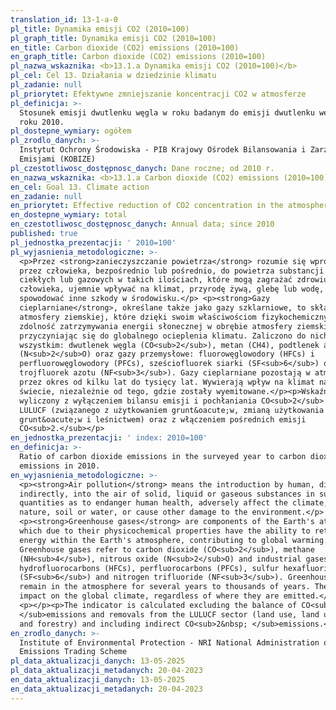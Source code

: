 ```yaml
---
translation_id: 13-1-a-0
pl_title: Dynamika emisji CO2 (2010=100)
pl_graph_title: Dynamika emisji CO2 (2010=100)
en_title: Carbon dioxide (CO2) emissions (2010=100)
en_graph_title: Carbon dioxide (CO2) emissions (2010=100)
pl_nazwa_wskaznika: <b>13.1.a Dynamika emisji CO2 (2010=100)</b>
pl_cel: Cel 13. Działania w dziedzinie klimatu
pl_zadanie: null
pl_priorytet: Efektywne zmniejszanie koncentracji CO2 w atmosferze
pl_definicja: >-
  Stosunek emisji dwutlenku węgla w roku badanym do emisji dwutlenku węgla w
  roku 2010.
pl_dostepne_wymiary: ogółem
pl_zrodlo_danych: >-
  Instytut Ochrony Środowiska - PIB Krajowy Ośrodek Bilansowania i Zarządzania
  Emisjami (KOBIZE)
pl_czestotliwosc_dostępnosc_danych: Dane roczne; od 2010 r.
en_nazwa_wskaznika: <b>13.1.a Carbon dioxide (CO2) emissions (2010=100)</b>
en_cel: Goal 13. Climate action
en_zadanie: null
en_priorytet: Effective reduction of CO2 concentration in the atmosphere
en_dostepne_wymiary: total
en_czestotliwosc_dostępnosc_danych: Annual data; since 2010
published: true
pl_jednostka_prezentacji: ' 2010=100'
pl_wyjasnienia_metodologiczne: >-
  <p>Przez <strong>zanieczyszczanie powietrza</strong> rozumie się wprowadzanie
  przez człowieka, bezpośrednio lub pośrednio, do powietrza substancji stałych,
  ciekłych lub gazowych w takich ilościach, które mogą zagrażać zdrowiu
  człowieka, ujemnie wpływać na klimat, przyrodę żywą, glebę lub wodę, a także
  spowodować inne szkody w środowisku.</p> <p><strong>Gazy
  cieplarniane</strong>, określane także jako gazy szklarniowe, to składniki
  atmosfery ziemskiej, które dzięki swoim właściwościom fizykochemicznym mają
  zdolność zatrzymywania energii słonecznej w obrębie atmosfery ziemskiej,
  przyczyniając się do globalnego ocieplenia klimatu. Zaliczono do nich przede
  wszystkim: dwutlenek węgla (CO<sub>2</sub>), metan (CH4), podtlenek azotu
  (N<sub>2</sub>O) oraz gazy przemysłowe: fluorowęglowodory (HFCs) i
  perfluorowęglowodory (PFCs), sześciofluorek siarki (SF<sub>6</sub>) oraz
  trojfluorek azotu (NF<sub>3</sub>). Gazy cieplarniane pozostają w atmosferze
  przez okres od kilku lat do tysięcy lat. Wywierają wpływ na klimat na całym
  świecie, niezależnie od tego, gdzie zostały wyemitowane.</p><p>Wskaźnik został
  wyliczony z wyłączeniem bilansu emisji i pochłaniania CO<sub>2</sub> z sektora
  LULUCF (związanego z użytkowaniem grunt&oacute;w, zmianą użytkowania
  grunt&oacute;w i leśnictwem) oraz z włączeniem pośrednich emisji
  CO<sub>2.</sub></p>
en_jednostka_prezentacji: ' index: 2010=100'
en_definicja: >-
  Ratio of carbon dioxide emissions in the surveyed year to carbon dioxide
  emissions in 2010.
en_wyjasnienia_metodologiczne: >-
  <p><strong>Air pollution</strong> means the introduction by human, directly or
  indirectly, into the air of solid, liquid or gaseous substances in such
  quantities as to endanger human health, adversely affect the climate, living
  nature, soil or water, or cause other damage to the environment.</p>
  <p><strong>Greenhouse gases</strong> are components of the Earth's atmosphere,
  which due to their physicochemical properties have the ability to retain solar
  energy within the Earth's atmosphere, contributing to global warming.
  Greenhouse gases refer to carbon dioxide (CO<sub>2</sub>), methane
  (NH<sub>4</sub>), nitrous oxide (N<sub>2</sub>O) and industrial gases:
  hydrofluorocarbons (HFCs), perfluorocarbons (PFCs), sulfur hexafluoride
  (SF<sub>6</sub>) and nitrogen trifluoride (NF<sub>3</sub>). Greenhouse gases
  remain in the atmosphere for several years to thousands of years. They have an
  impact on the global climate, regardless of where they are emitted.</p>
  <p></p><p>The indicator is calculated excluding the balance of CO<sub>2
  </sub>emissions and removals from the LULUCF sector (land use, land use change
  and forestry) and including indirect CO<sub>2&nbsp; </sub>emissions.</p>
en_zrodlo_danych: >-
  Institute of Environmental Protection - NRI National Administration of the
  Emissions Trading Scheme
pl_data_aktualizacji_danych: 13-05-2025
pl_data_aktualizacji_metadanych: 20-04-2023
en_data_aktualizacji_danych: 13-05-2025
en_data_aktualizacji_metadanych: 20-04-2023
---
```

